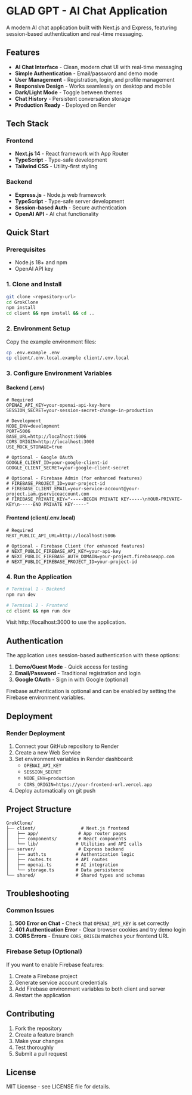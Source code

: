 # GLAD GPT - AI Chat Application

A modern AI chat application built with Next.js and Express, featuring session-based authentication and real-time messaging.

## Features

- **AI Chat Interface** - Clean, modern chat UI with real-time messaging
- **Simple Authentication** - Email/password and demo mode
- **User Management** - Registration, login, and profile management
- **Responsive Design** - Works seamlessly on desktop and mobile
- **Dark/Light Mode** - Toggle between themes
- **Chat History** - Persistent conversation storage
- **Production Ready** - Deployed on Render

## Tech Stack

### Frontend
- **Next.js 14** - React framework with App Router
- **TypeScript** - Type-safe development
- **Tailwind CSS** - Utility-first styling

### Backend
- **Express.js** - Node.js web framework
- **TypeScript** - Type-safe server development
- **Session-based Auth** - Secure authentication
- **OpenAI API** - AI chat functionality

## Quick Start

### Prerequisites
- Node.js 18+ and npm
- OpenAI API key

### 1. Clone and Install
```bash
git clone <repository-url>
cd GrokClone
npm install
cd client && npm install && cd ..
```

### 2. Environment Setup
Copy the example environment files:
```bash
cp .env.example .env
cp client/.env.local.example client/.env.local
```

### 3. Configure Environment Variables

#### Backend (.env)
```env
# Required
OPENAI_API_KEY=your-openai-api-key-here
SESSION_SECRET=your-session-secret-change-in-production

# Development
NODE_ENV=development
PORT=5006
BASE_URL=http://localhost:5006
CORS_ORIGIN=http://localhost:3000
USE_MOCK_STORAGE=true

# Optional - Google OAuth
GOOGLE_CLIENT_ID=your-google-client-id
GOOGLE_CLIENT_SECRET=your-google-client-secret

# Optional - Firebase Admin (for enhanced features)
# FIREBASE_PROJECT_ID=your-project-id
# FIREBASE_CLIENT_EMAIL=your-service-account@your-project.iam.gserviceaccount.com
# FIREBASE_PRIVATE_KEY="-----BEGIN PRIVATE KEY-----\nYOUR-PRIVATE-KEY\n-----END PRIVATE KEY-----"
```

#### Frontend (client/.env.local)
```env
# Required
NEXT_PUBLIC_API_URL=http://localhost:5006

# Optional - Firebase Client (for enhanced features)
# NEXT_PUBLIC_FIREBASE_API_KEY=your-api-key
# NEXT_PUBLIC_FIREBASE_AUTH_DOMAIN=your-project.firebaseapp.com
# NEXT_PUBLIC_FIREBASE_PROJECT_ID=your-project-id
```

### 4. Run the Application
```bash
# Terminal 1 - Backend
npm run dev

# Terminal 2 - Frontend
cd client && npm run dev
```

Visit http://localhost:3000 to use the application.

## Authentication

The application uses session-based authentication with these options:

1. **Demo/Guest Mode** - Quick access for testing
2. **Email/Password** - Traditional registration and login
3. **Google OAuth** - Sign in with Google (optional)

Firebase authentication is optional and can be enabled by setting the Firebase environment variables.

## Deployment

### Render Deployment
1. Connect your GitHub repository to Render
2. Create a new Web Service
3. Set environment variables in Render dashboard:
   - `OPENAI_API_KEY`
   - `SESSION_SECRET`
   - `NODE_ENV=production`
   - `CORS_ORIGIN=https://your-frontend-url.vercel.app`
4. Deploy automatically on git push

## Project Structure

```
GrokClone/
├── client/                 # Next.js frontend
│   ├── app/               # App router pages
│   ├── components/        # React components
│   └── lib/              # Utilities and API calls
├── server/                # Express backend
│   ├── auth.ts           # Authentication logic
│   ├── routes.ts         # API routes
│   ├── openai.ts         # AI integration
│   └── storage.ts        # Data persistence
└── shared/               # Shared types and schemas
```

## Troubleshooting

### Common Issues

1. **500 Error on Chat** - Check that `OPENAI_API_KEY` is set correctly
2. **401 Authentication Error** - Clear browser cookies and try demo login
3. **CORS Errors** - Ensure `CORS_ORIGIN` matches your frontend URL

### Firebase Setup (Optional)

If you want to enable Firebase features:
1. Create a Firebase project
2. Generate service account credentials
3. Add Firebase environment variables to both client and server
4. Restart the application

## Contributing

1. Fork the repository
2. Create a feature branch
3. Make your changes
4. Test thoroughly
5. Submit a pull request

## License

MIT License - see LICENSE file for details.
